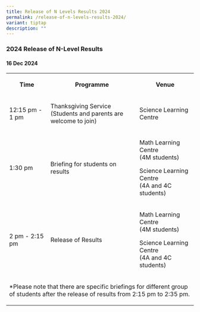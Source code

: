 ```yaml
---
title: Release of N Levels Results 2024
permalink: /release-of-n-levels-results-2024/
variant: tiptap
description: ""
---
```

<h3><strong>2024 Release of N-Level Results</strong></h3>
<h4>16 Dec 2024</h4>
<table style="minWidth: 75px">
<colgroup>
<col>
<col>
<col>
</colgroup>
<tbody>
<tr>
<th rowspan="1" colspan="1">
<p>Time</p>
</th>
<th rowspan="1" colspan="1">
<p>Programme</p>
</th>
<th rowspan="1" colspan="1">
<p>Venue</p>
</th>
</tr>
<tr>
<td rowspan="1" colspan="1">
<p>12:15 pm - 1 pm</p>
</td>
<td rowspan="1" colspan="1">
<p>Thanksgiving Service
<br>(Students and parents are welcome to join)</p>
</td>
<td rowspan="1" colspan="1">
<p>Science Learning Centre</p>
</td>
</tr>
<tr>
<td rowspan="1" colspan="1">
<p>1:30 pm</p>
</td>
<td rowspan="1" colspan="1">
<p>Briefing for students on results</p>
</td>
<td rowspan="1" colspan="1">
<p>Math Learning Centre
<br>(4M students)</p>
<p>Science Learning Centre
<br>(4A and 4C students)</p>
</td>
</tr>
<tr>
<td rowspan="1" colspan="1">
<p>2 pm - 2:15 pm</p>
</td>
<td rowspan="1" colspan="1">
<p>Release of Results</p>
</td>
<td rowspan="1" colspan="1">
<p>Math Learning Centre
<br>(4M students)</p>
<p>Science Learning Centre
<br>(4A and 4C students)</p>
</td>
</tr>
<tr>
<td rowspan="1" colspan="3">
<p>*Please note that there are specific briefings for different group of
students after the release of results from 2:15 pm to 2:35 pm.</p>
</td>
</tr>
</tbody>
</table>
<p></p>